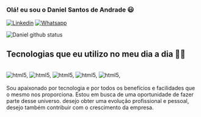 ### Olá! eu sou o Daniel Santos de Andrade 😃
[![Linkedin](https://img.shields.io/badge/LinkedIn-0077B5?style=for-the-badge&logo=linkedin&logoColor=white)](https://www.linkedin.com/in/daniel-andradee/)
[![Whatsapp](https://img.shields.io/badge/WhatsApp-25D366?style=for-the-badge&logo=whatsapp&logoColor=white)](https://wa.me/5511989766818)

![Daniel github status](https://github-readme-stats.vercel.app/api?username=Daniel-Santos-Andrade&show_icons=true&theme=tokyonight)

## Tecnologias que eu utilizo no meu dia a dia 👨‍💻

<div style="diplay: inline_block"><br/>
<img aline="center"alt="html5," src="https://img.shields.io/badge/HTML5-E34F26?style=for-the-badge&logo=html5&logoColor=white"/>
<img aline="center"alt="html5," src="https://img.shields.io/badge/CSS3-1572B6?style=for-the-badge&logo=css3&logoColor=white/">
<img aline="center"alt="html5," src="https://img.shields.io/badge/JavaScript-323330?style=for-the-badge&logo=javascript&logoColor=F7DF1E"/>
<img aline="center"alt="html5," src="https://img.shields.io/badge/Bootstrap-563D7C?style=for-the-badge&logo=bootstrap&logoColor=white"/>
<img aline="center"alt="html5," src="https://img.shields.io/badge/Sass-CC6699?style=for-the-badge&logo=sass&logoColor=white"/>
</div><br/>
 Sou apaixonado por tecnologia e por todos os  benefícios e facilidades que o mesmo nos proporciona. Estou em busca de uma oportunidade de fazer parte desse universo.  desejo obter uma evolução profissional e pessoal, desejo também contribuir com o crescimento da empresa. 
